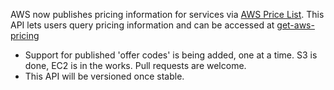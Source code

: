 AWS now publishes pricing information for services via [AWS Price List](http://docs.aws.amazon.com/awsaccountbilling/latest/aboutv2/price-changes.html).
This API lets users query pricing information and can be accessed at [get-aws-pricing](https://get-aws-pricing.herokuapp.com/)

- Support for published 'offer codes' is being added, one at a time. S3 is done, EC2 is in the works. Pull requests are welcome.
- This API will be versioned once stable.
